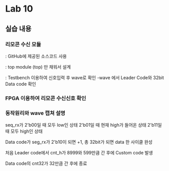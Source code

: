 # Lab 10

## 실습 내용

### **리모콘 수신 모듈**



: GitHub에 제공된 소스코드 사용

: top module (top) 만 채워서 설계

: Testbench 이용하여 신호입력 후 wave로 확인
-wave 에서 Leader Code와 32bit Data code 확인

###  **FPGA 이용하여 리모콘 수신신호 확인**

### **동작원리와 wave 캡쳐 설명**
seq_rx가
 2'b00일 때 모두 low인 상태
			 	2'b01일 때 현재 high가 들어온 상태
				2'b11일 때 모두 high인 상태
				
Data code가 seg_rx가 2'b10이 되면 +1, 
총 32bit가 되면 data 한 사이클 완성

처음 Leader code에서 
cnt_h가 8999와 599만큼 간 후에 Custom code 발생

Data code의 cnt32가 32만큼 간 후에 종료 

<!--stackedit_data:
eyJoaXN0b3J5IjpbMTg2NjUxMTg5NCwtMTU5NzY2NTI3OCw1ND
M4NTEyMCwxMjY4MzU1NDc0LDE3MjUxODAyMDksLTMxNDEyMTQ0
N119
-->